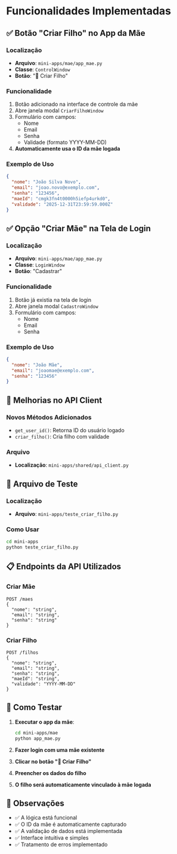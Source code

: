 # Funcionalidades Implementadas

## ✅ Botão "Criar Filho" no App da Mãe

### Localização
- **Arquivo**: `mini-apps/mae/app_mae.py`
- **Classe**: `ControlWindow` 
- **Botão**: "👶 Criar Filho"

### Funcionalidade
1. Botão adicionado na interface de controle da mãe
2. Abre janela modal `CriarFilhoWindow`
3. Formulário com campos:
   - Nome
   - Email  
   - Senha
   - Validade (formato YYYY-MM-DD)
4. **Automaticamente usa o ID da mãe logada**

### Exemplo de Uso
```json
{
  "nome": "João Silva Novo",
  "email": "joao.novo@exemplo.com", 
  "senha": "123456",
  "maeId": "cmgk3fn4t0000h5iefp4urkd0",
  "validade": "2025-12-31T23:59:59.000Z"
}
```

## ✅ Opção "Criar Mãe" na Tela de Login

### Localização
- **Arquivo**: `mini-apps/mae/app_mae.py`
- **Classe**: `LoginWindow`
- **Botão**: "Cadastrar"

### Funcionalidade
1. Botão já existia na tela de login
2. Abre janela modal `CadastroWindow`
3. Formulário com campos:
   - Nome
   - Email
   - Senha

### Exemplo de Uso
```json
{
  "nome": "João Mãe",
  "email": "joaomae@exemplo.com",
  "senha": "123456"
}
```

## 🔧 Melhorias no API Client

### Novos Métodos Adicionados
- `get_user_id()`: Retorna ID do usuário logado
- `criar_filho()`: Cria filho com validade

### Arquivo
- **Localização**: `mini-apps/shared/api_client.py`

## 🧪 Arquivo de Teste

### Localização
- **Arquivo**: `mini-apps/teste_criar_filho.py`

### Como Usar
```bash
cd mini-apps
python teste_criar_filho.py
```

## 📋 Endpoints da API Utilizados

### Criar Mãe
```
POST /maes
{
  "nome": "string",
  "email": "string", 
  "senha": "string"
}
```

### Criar Filho
```
POST /filhos
{
  "nome": "string",
  "email": "string",
  "senha": "string", 
  "maeId": "string",
  "validade": "YYYY-MM-DD"
}
```

## 🚀 Como Testar

1. **Executar o app da mãe**:
   ```bash
   cd mini-apps/mae
   python app_mae.py
   ```

2. **Fazer login com uma mãe existente**

3. **Clicar no botão "👶 Criar Filho"**

4. **Preencher os dados do filho**

5. **O filho será automaticamente vinculado à mãe logada**

## 📝 Observações

- ✅ A lógica está funcional
- ✅ O ID da mãe é automaticamente capturado
- ✅ A validação de dados está implementada
- ✅ Interface intuitiva e simples
- ✅ Tratamento de erros implementado